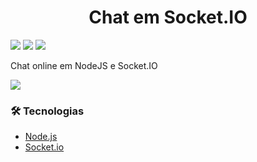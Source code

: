 <h1 align="center">Chat em Socket.IO</h1>

<img src="https://img.shields.io/static/v1?label=Autor&message=Danilo%20Silva&color=7159c1&style=for-the-badge&logo=" />
<img src="https://img.shields.io/static/v1?label=Node.JS&message=12.18.2&color=1c841c&style=for-the-badge&logo=node.js" />
<img src="https://img.shields.io/static/v1?label=Socket.io&message=4.0&color=010101&style=for-the-badge&logo=socket.io" />


<p>Chat online em NodeJS e Socket.IO</p>

<img src="https://img.shields.io/static/v1?label=Blog&message=Rocketseat&color=7159c1&style=for-the-badge&logo=ghost"/>

### 🛠 Tecnologias
- [Node.js](https://nodejs.org/en/)
- [Socket.io](https://socket.io/)